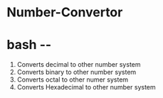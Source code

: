 # Number-Convertor
 # bash --
1. Converts decimal to other number system
2. Converts binary to other number system
3. Converts octal to other numer system
4. Converts Hexadecimal to other number system
 


